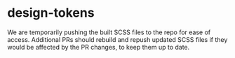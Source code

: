 # design-tokens

We are temporarily pushing the built SCSS files to the repo for ease of access. Additional PRs should rebuild and repush updated SCSS files if they would be affected by the PR changes, to keep them up to date.
